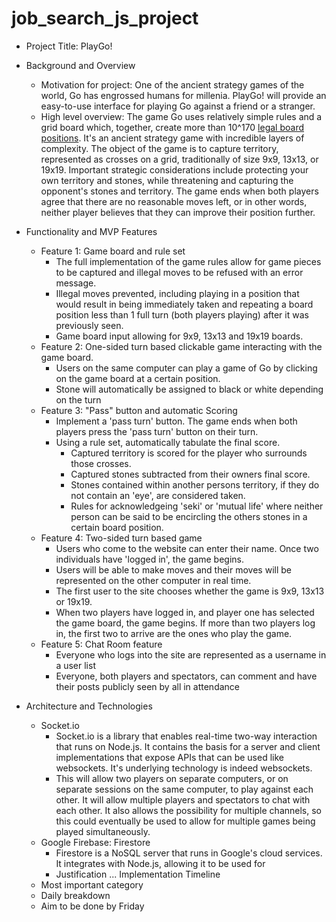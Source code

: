 # job_search_js_project

* Project Title: PlayGo!
* Background and Overview
    * Motivation for project: One of the ancient strategy games of the world, Go has engrossed humans for millenia. PlayGo! will provide an easy-to-use interface for playing Go against a friend or a stranger. 
    * High level overview: The game Go uses relatively simple rules and a grid board which, together, create more than 10^170  [legal board positions](https://tromp.github.io/go/legal.html). It's an ancient strategy game with incredible layers of complexity. The object of the game is to capture territory, represented as crosses on a grid, traditionally of size 9x9, 13x13, or 19x19. Important strategic considerations include protecting your own territory and stones, while threatening and capturing the opponent's stones and territory. The game ends when both players agree that there are no reasonable moves left, or in other words, neither player believes that they can improve their position further.
    
* Functionality and MVP Features
    * Feature 1: Game board and rule set
      * The full implementation of the game rules allow for game pieces to be captured and illegal moves to be refused with an error message. 
      * Illegal moves prevented, including playing in a position that would result in being immediately taken and repeating a board position less than 1 full turn (both players playing) after it was previously seen.
      * Game board input allowing for 9x9, 13x13 and 19x19 boards.
    * Feature 2: One-sided turn based clickable game interacting with the game board. 
      * Users on the same computer can play a game of Go by clicking on the game board at a certain position.
      * Stone will automatically be assigned to black or white depending on the turn
    * Feature 3: "Pass" button and automatic Scoring
      * Implement a 'pass turn' button. The game ends when both players press the 'pass turn' button on their turn.
      * Using a rule set, automatically tabulate the final score.
         * Captured territory is scored for the player who surrounds those crosses.
         * Captured stones subtracted from their owners final score. 
         * Stones contained within another persons territory, if they do not contain an 'eye', are considered taken. 
         * Rules for acknowledgeing 'seki' or 'mutual life' where neither person can be said to be encircling the others stones in a certain board position.
     * Feature 4: Two-sided turn based game
       * Users who come to the website can enter their name. Once two individuals have 'logged in', the game begins.
       * Users will be able to make moves and their moves will be represented on the other computer in real time.
       * The first user to the site chooses whether the game is 9x9, 13x13 or 19x19. 
       * When two players have logged in, and player one has selected the game board, the game begins. If more than two players log in, the first two to arrive are the ones who play the game.
     * Feature 5: Chat Room feature
       * Everyone who logs into the site are represented as a username in a user list
       * Everyone, both players and spectators, can comment and have their posts publicly seen by all in attendance
* Architecture and Technologies
    * Socket.io
        * Socket.io is a library that enables real-time two-way interaction that runs on Node.js. It contains the basis for a server and client implementations that expose APIs that can be used like websockets. It's underlying technology is indeed websockets.
        * This will allow two players on separate computers, or on separate sessions on the same computer, to play against each other. It will allow multiple players and spectators to chat with each other. It also allows the possibility for multiple channels, so this could eventually be used to allow for multiple games being played simultaneously.
    * Google Firebase: Firestore
        * Firestore is a NoSQL server that runs in Google's cloud services. It integrates with Node.js, allowing it to be used for 
        * Justification
    ...
Implementation Timeline
    * Most important category
    * Daily breakdown
    * Aim to be done by Friday
    
    

